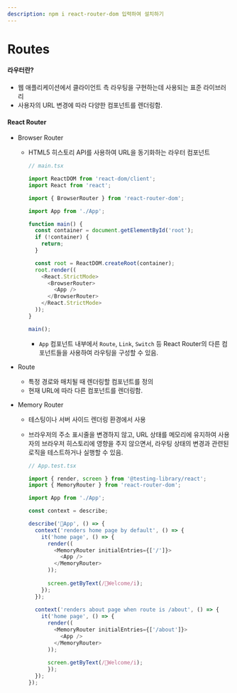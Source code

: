 ```yaml
---
description: npm i react-router-dom 입력하여 설치하기
---
```


# Routes



#### 라우터란?

* 웹 애플리케이션에서 클라이언트 측 라우팅을 구현하는데 사용되는 표준 라이브러리
* 사용자의 URL 변경에 따라 다양한 컴포넌트를 렌더링함.

#### React Router

* Browser Router
  *   HTML5 히스토리 API를 사용하여 URL을 동기화하는 라우터 컴포넌트

      ```javascript
      // main.tsx

      import ReactDOM from 'react-dom/client';
      import React from 'react';

      import { BrowserRouter } from 'react-router-dom';

      import App from './App';

      function main() {
        const container = document.getElementById('root');
        if (!container) {
          return;
        }

        const root = ReactDOM.createRoot(container);
        root.render((
          <React.StrictMode>
            <BrowserRouter>
              <App />
            </BrowserRouter>
          </React.StrictMode>
        ));
      }

      main();
      ```

      * `App` 컴포넌트 내부에서 `Route`, `Link`, `Switch` 등 React Router의 다른 컴포넌트들을 사용하여 라우팅을 구성할 수 있음.


*   Route

    * 특정 경로와 매치될 때 렌더링할 컴포넌트를 정의
    * 현재 URL에 따라 다른 컴포넌트를 렌더링함.


* Memory Router
  * 테스팅이나 서버 사이드 렌더링 환경에서 사용
  *   브라우저의 주소 표시줄을 변경하지 않고, URL 상태를 메모리에 유지하여 사용자의 브라우저 히스토리에 영향을 주지 않으면서, 라우팅 상태의 변경과 관련된 로직을 테스트하거나 실행할 수 있음.

      ```javascript
      // App.test.tsx

      import { render, screen } from '@testing-library/react';
      import { MemoryRouter } from 'react-router-dom';

      import App from './App';

      const context = describe;

      describe('App', () => {
        context('renders home page by default', () => {
          it('home page', () => {
            render((
              <MemoryRouter initialEntries={['/']}>
                <App />
              </MemoryRouter>
            ));
            
            screen.getByText(/Welcome/i);
          });
        });
        
        context('renders about page when route is /about', () => {
          it('home page', () => {
            render((
              <MemoryRouter initialEntries={['/about']}>
                <App />
              </MemoryRouter>
            ));
            
            screen.getByText(/Welcome/i);
            });
        });
      });
      ```

